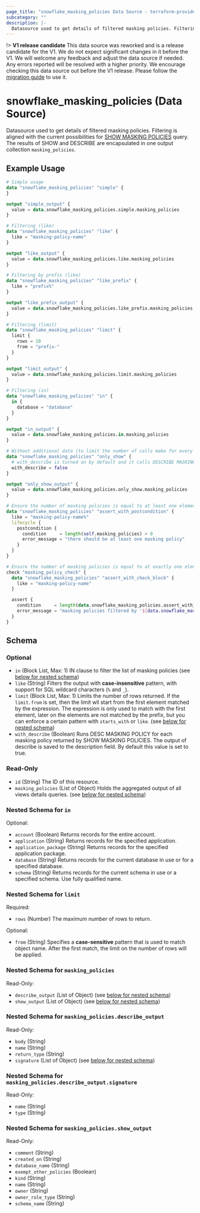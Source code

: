 ```yaml
---
page_title: "snowflake_masking_policies Data Source - terraform-provider-snowflake"
subcategory: ""
description: |-
  Datasource used to get details of filtered masking policies. Filtering is aligned with the current possibilities for SHOW MASKING POLICIES https://docs.snowflake.com/en/sql-reference/sql/show-masking-policies query. The results of SHOW and DESCRIBE are encapsulated in one output collection masking_policies.
---
```


!> **V1 release candidate** This data source was reworked and is a release candidate for the V1. We do not expect significant changes in it before the V1. We will welcome any feedback and adjust the data source if needed. Any errors reported will be resolved with a higher priority. We encourage checking this data source out before the V1 release. Please follow the [migration guide](https://github.com/Snowflake-Labs/terraform-provider-snowflake/blob/main/MIGRATION_GUIDE.md#v0950--v0960) to use it.

# snowflake_masking_policies (Data Source)

Datasource used to get details of filtered masking policies. Filtering is aligned with the current possibilities for [SHOW MASKING POLICIES](https://docs.snowflake.com/en/sql-reference/sql/show-masking-policies) query. The results of SHOW and DESCRIBE are encapsulated in one output collection `masking_policies`.

## Example Usage

```terraform
# Simple usage
data "snowflake_masking_policies" "simple" {
}

output "simple_output" {
  value = data.snowflake_masking_policies.simple.masking_policies
}

# Filtering (like)
data "snowflake_masking_policies" "like" {
  like = "masking-policy-name"
}

output "like_output" {
  value = data.snowflake_masking_policies.like.masking_policies
}

# Filtering by prefix (like)
data "snowflake_masking_policies" "like_prefix" {
  like = "prefix%"
}

output "like_prefix_output" {
  value = data.snowflake_masking_policies.like_prefix.masking_policies
}

# Filtering (limit)
data "snowflake_masking_policies" "limit" {
  limit {
    rows = 10
    from = "prefix-"
  }
}

output "limit_output" {
  value = data.snowflake_masking_policies.limit.masking_policies
}

# Filtering (in)
data "snowflake_masking_policies" "in" {
  in {
    database = "database"
  }
}

output "in_output" {
  value = data.snowflake_masking_policies.in.masking_policies
}

# Without additional data (to limit the number of calls make for every found masking policy)
data "snowflake_masking_policies" "only_show" {
  # with_describe is turned on by default and it calls DESCRIBE MASKING POLICY for every masking policy found and attaches its output to masking_policies.*.describe_output field
  with_describe = false
}

output "only_show_output" {
  value = data.snowflake_masking_policies.only_show.masking_policies
}

# Ensure the number of masking policies is equal to at least one element (with the use of postcondition)
data "snowflake_masking_policies" "assert_with_postcondition" {
  like = "masking-policy-name%"
  lifecycle {
    postcondition {
      condition     = length(self.masking_policies) > 0
      error_message = "there should be at least one masking policy"
    }
  }
}

# Ensure the number of masking policies is equal to at exactly one element (with the use of check block)
check "masking_policy_check" {
  data "snowflake_masking_policies" "assert_with_check_block" {
    like = "masking-policy-name"
  }

  assert {
    condition     = length(data.snowflake_masking_policies.assert_with_check_block.masking_policies) == 1
    error_message = "masking policies filtered by '${data.snowflake_masking_policies.assert_with_check_block.like}' returned ${length(data.snowflake_masking_policies.assert_with_check_block.masking_policies)} masking policies where one was expected"
  }
}
```

<!-- schema generated by tfplugindocs -->
## Schema

### Optional

- `in` (Block List, Max: 1) IN clause to filter the list of masking policies (see [below for nested schema](#nestedblock--in))
- `like` (String) Filters the output with **case-insensitive** pattern, with support for SQL wildcard characters (`%` and `_`).
- `limit` (Block List, Max: 1) Limits the number of rows returned. If the `limit.from` is set, then the limit wll start from the first element matched by the expression. The expression is only used to match with the first element, later on the elements are not matched by the prefix, but you can enforce a certain pattern with `starts_with` or `like`. (see [below for nested schema](#nestedblock--limit))
- `with_describe` (Boolean) Runs DESC MASKING POLICY for each masking policy returned by SHOW MASKING POLICIES. The output of describe is saved to the description field. By default this value is set to true.

### Read-Only

- `id` (String) The ID of this resource.
- `masking_policies` (List of Object) Holds the aggregated output of all views details queries. (see [below for nested schema](#nestedatt--masking_policies))

<a id="nestedblock--in"></a>
### Nested Schema for `in`

Optional:

- `account` (Boolean) Returns records for the entire account.
- `application` (String) Returns records for the specified application.
- `application_package` (String) Returns records for the specified application package.
- `database` (String) Returns records for the current database in use or for a specified database.
- `schema` (String) Returns records for the current schema in use or a specified schema. Use fully qualified name.


<a id="nestedblock--limit"></a>
### Nested Schema for `limit`

Required:

- `rows` (Number) The maximum number of rows to return.

Optional:

- `from` (String) Specifies a **case-sensitive** pattern that is used to match object name. After the first match, the limit on the number of rows will be applied.


<a id="nestedatt--masking_policies"></a>
### Nested Schema for `masking_policies`

Read-Only:

- `describe_output` (List of Object) (see [below for nested schema](#nestedobjatt--masking_policies--describe_output))
- `show_output` (List of Object) (see [below for nested schema](#nestedobjatt--masking_policies--show_output))

<a id="nestedobjatt--masking_policies--describe_output"></a>
### Nested Schema for `masking_policies.describe_output`

Read-Only:

- `body` (String)
- `name` (String)
- `return_type` (String)
- `signature` (List of Object) (see [below for nested schema](#nestedobjatt--masking_policies--describe_output--signature))

<a id="nestedobjatt--masking_policies--describe_output--signature"></a>
### Nested Schema for `masking_policies.describe_output.signature`

Read-Only:

- `name` (String)
- `type` (String)



<a id="nestedobjatt--masking_policies--show_output"></a>
### Nested Schema for `masking_policies.show_output`

Read-Only:

- `comment` (String)
- `created_on` (String)
- `database_name` (String)
- `exempt_other_policies` (Boolean)
- `kind` (String)
- `name` (String)
- `owner` (String)
- `owner_role_type` (String)
- `schema_name` (String)
